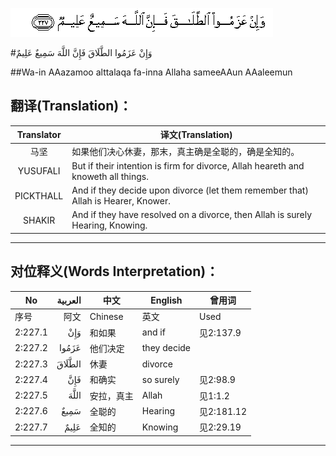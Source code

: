 ![002:227](images/002_227.gif)

#وَإِنْ عَزَمُوا الطَّلَاقَ فَإِنَّ اللَّهَ سَمِيعٌ عَلِيمٌ 

##Wa-in AAazamoo alttalaqa fa-inna Allaha sameeAAun AAaleemun 

## 翻译(Translation)：

| Translator | 译文(Translation)                                            |
| :--------: | ------------------------------------------------------------ |
|    马坚    | 如果他们决心休妻，那末，真主确是全聪的，确是全知的。         |
|  YUSUFALI  | But if their intention is firm for divorce, Allah heareth and knoweth all things. |
| PICKTHALL  | And if they decide upon divorce (let them remember that) Allah is Hearer, Knower. |
|   SHAKIR   | And if they have resolved on a divorce, then Allah is surely Hearing, Knowing. |

---

## 对位释义(Words Interpretation)：

| No   | العربية | 中文    | English | 曾用词 |
| ---- | ------: | ------- | ------- | ------ |
| 序号 |    阿文 | Chinese | 英文    | Used   |
| 2:227.1 | وَإِنْ    | 和如果     | and if      | 见2:137.9  |
| 2:227.2 | عَزَمُوا  | 他们决定   | they decide |            |
| 2:227.3 | الطَّلَاقَ | 休妻     | divorce     |            |
| 2:227.4 | فَإِنَّ    | 和确实     | so surely   | 见2:98.9   |
| 2:227.5 | اللَّهَ   | 安拉，真主 | Allah       | 见1:1.2    |
| 2:227.6 | سَمِيعٌ   | 全聪的     | Hearing     | 见2:181.12 |
| 2:227.7 | عَلِيمٌ   | 全知的     | Knowing     | 见2:29.19  |

---
